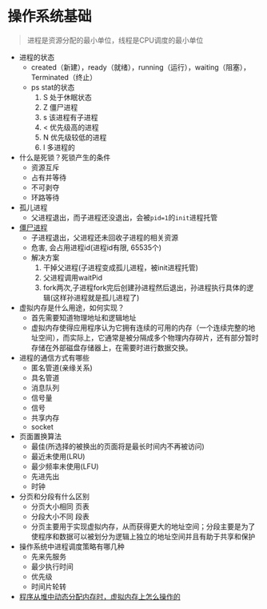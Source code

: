 # 操作系统基础

> 进程是资源分配的最小单位，线程是CPU调度的最小单位

- 进程的状态
    * created（新建），ready（就绪），running（运行），waiting（阻塞），Terminated（终止）
    * ps stat的状态
        1. S 处于休眠状态
        2. Z 僵尸进程
        3. s 该进程有子进程
        4. < 优先级高的进程
        5. N 优先级较低的进程
        6. l 多进程的
- 什么是死锁？死锁产生的条件
    * 资源互斥
    * 占有并等待
    * 不可剥夺
    * 环路等待  
- 孤儿进程 
    * 父进程退出，而子进程还没退出，会被`pid=1`的`init`进程托管
- [僵尸进程](https://www.cnblogs.com/anker/p/3271773.html)
    * 子进程退出，父进程还未回收子进程的相关资源
    * 危害, 会占用进程id(进程id有限, 65535个)
    * 解决方案
        1. 干掉父进程(子进程变成孤儿进程，被init进程托管)
        2. 父进程调用waitPid
        3. fork两次,子进程fork完后创建孙进程然后退出，孙进程执行具体的逻辑(这样孙进程就是孤儿进程了)
- 虚拟内存是什么用途，如何实现？
    * 首先需要知道物理地址和逻辑地址
    * 虚拟内存使得应用程序认为它拥有连续的可用的内存（一个连续完整的地址空间），而实际上，它通常是被分隔成多个物理内存碎片，还有部分暂时存储在外部磁盘存储器上，在需要时进行数据交换。
- 进程的通信方式有哪些
    * 匿名管道(亲缘关系)
    * 具名管道
    * 消息队列
    * 信号量
    * 信号
    * 共享内存
    * socket
- 页面置换算法
    * 最佳(所选择的被换出的页面将是最长时间内不再被访问)
    * 最近未使用(LRU)
    * 最少频率未使用(LFU)
    * 先进先出
    * 时钟
- 分页和分段有什么区别
    * 分页大小相同 页表
    * 分段大小不同 段表
    * 分页主要用于实现虚拟内存，从而获得更大的地址空间；分段主要是为了使程序和数据可以被划分为逻辑上独立的地址空间并且有助于共享和保护
- 操作系统中进程调度策略有哪几种
    * 先来先服务
    * 最少执行时间
    * 优先级
    * 时间片轮转
- [程序从堆中动态分配内存时，虚拟内存上怎么操作的](https://news.51cto.com/art/202006/619197.htm)